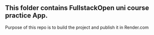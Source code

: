## This folder contains FullstackOpen uni course practice App.

Purpose of this repo is to build the project and publish it in Render.com
